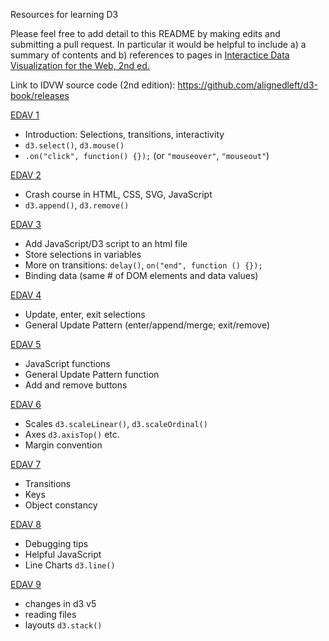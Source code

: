 Resources for learning D3

Please feel free to add detail to this README by making edits and submitting a pull request. In particular it would be helpful to include a) a summary of contents and b) references to pages in [Interactice Data Visualization for the Web, 2nd ed.](https://www.amazon.com/Interactive-Data-Visualization-Web-Introduction/dp/1491921285/)

Link to IDVW source code (2nd edition): https://github.com/alignedleft/d3-book/releases

[EDAV 1](EDAV1Notes.md)
* Introduction: Selections, transitions, interactivity
* `d3.select()`, `d3.mouse()`
* `.on("click", function() {});` (or `"mouseover"`, `"mouseout"`)

[EDAV 2](EDAV2Notes.md)
* Crash course in HTML, CSS, SVG, JavaScript
* `d3.append()`, `d3.remove()`

[EDAV 3](EDAV3Notes.md)
* Add JavaScript/D3 script to an html file
* Store selections in variables
* More on transitions: `delay()`, `on("end", function () {});`
* Binding data (same # of DOM elements and data values)

[EDAV 4](EDAV4Notes.md)
* Update, enter, exit selections
* General Update Pattern (enter/append/merge; exit/remove)

[EDAV 5](EDAV5Notes.md)
* JavaScript functions
* General Update Pattern function
* Add and remove buttons

[EDAV 6](EDAV6Notes.md)
* Scales `d3.scaleLinear()`, `d3.scaleOrdinal()`
* Axes `d3.axisTop()` etc.
* Margin convention

[EDAV 7](EDAV7Notes.md)
* Transitions
* Keys 
* Object constancy

[EDAV 8](EDAV8Notes.md)
* Debugging tips
* Helpful JavaScript
* Line Charts `d3.line()`

[EDAV 9](EDAV9.pdf)
* changes in d3 v5
* reading files
* layouts `d3.stack()`
